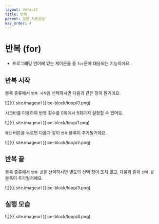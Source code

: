 ```yaml
---
layout: default
title: 반복
parent: 일반 자동응답
nav_order: 4
---
```


# 반복 (for)
* 프로그래밍 언어에 있는 제어문들 중 `for`문에 대응되는 기능이에요.

## 반복 시작

블록 종류에서 `반복 시작`을 선택하시면 다음과 같은 창이 뜰거에요.

![]({{ site.imageurl }}ice-block/loop/0.png)

시크바를 이용하여 반복 횟수를 0회에서 5회까지 설정할 수 있어요.

![]({{ site.imageurl }}ice-block/loop/1.png)

`확인` 버튼을 누르면 다음과 같이 `반복` 블록이 추가될거에요.

![]({{ site.imageurl }}ice-block/loop/2.png)


## 반복 끝

블록 종류에서 `반복 끝`을 선택하시면 별도의 선택 창이 뜨지 않고, 다음과 같이 `반복 끝` 블록이 추가될거에요.

![]({{ site.imageurl }}ice-block/loop/3.png)


## 실행 모습

![]({{ site.imageurl }}ice-block/loop/4.png)